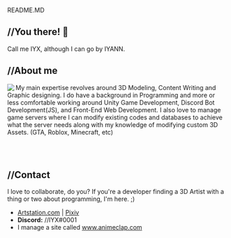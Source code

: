 README.MD
## //You there! 👋

Call me IYX, although I can go by IYANN. 

## //About me
<img align="left" src="https://media.tenor.com/images/bbe2e72ce059f349e925f1bf95057eea/tenor.gif">
My main expertise revolves around 3D Modeling, Content Writing and Graphic designing. I do have a background in Programming and more or less comfortable working around Unity Game Development, Discord Bot Development(JS), and Front-End Web Development. I also love to manage game servers where I can modify existing codes and databases to achieve what the server needs along with my knowledge of modifying custom 3D Assets. (GTA, Roblox, Minecraft, etc)

<br><br>

## //Contact
I love to collaborate, do you? If you're a developer finding a 3D Artist with a thing or two about programming, I'm here. ;)
<br>

- <a href="https://www.artstation.com/iyann"> Artstation.com</a> | <a href="https://www.pixiv.net/en/users/71396124">Pixiv</a>
- <b>Discord:</b> //IYX#0001
- I manage a site called <a href="https://animeclap.com/">www.animeclap.com</a>



<!--
**IYXX/IYXX** is a ✨ _special_ ✨ repository because its `README.md` (this file) appears on your GitHub profile.

Here are some ideas to get you started:

- 🔭 I’m currently working on ...
- 🌱 I’m currently learning ...
- 👯 I’m looking to collaborate on ...
- 🤔 I’m looking for help with ...
- 💬 Ask me about ...
- 📫 How to reach me: ...
- 😄 Pronouns: ...
- ⚡ Fun fact: ...
-->
